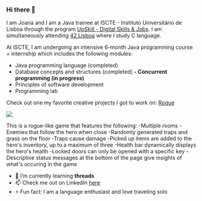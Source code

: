 ### Hi there 👋

I am Joana and I am a Java trainee at ISCTE - Instituto Universitário de Lisboa through the program <a href="https://upskill.pt/" target="blank">UpSkill - Digital Skills & Jobs</a>. I am simultaneously attending <a href="https://www.42lisboa.com/">42 Lisboa</a> where I study C language.

At ISCTE, I am undergoing an intensive 6-month Java programming course + internship which includes the following modules:
- Java programming language (completed)
- Database concepts and structures (completed)
<b>- Concurrent programming (in progress)</b>
- Principles of software development
- Programming lab

Check out one my favorite creative projects I got to work on: <a href="https://github.com/IronJoo/Rogue_UPskill2022_v1_Joana_Ferro">Rogue</a>

<img src="https://i.imgur.com/mUufNCC.png">

This is a rogue-like game that features the following:
-Multiple rooms
-Enemies that follow the hero when close
-Randomly generated traps and grass on the floor
-Traps cause damage
-Picked up items are added to the hero's inventory, up to a maximum of three
-Health bar dynamically displays the hero's health
-Locked doors can only be opened with a specific key
-Descriptive status messages at the bottom of the page give insights of what's occuring in the game


- 🌱 I’m currently learning <b>threads</b>
- 📫 Check me out on LinkedIn <a href="https://www.linkedin.com/in/joana-ferro-569556187/">here</a>
- ⚡ Fun fact: I am a language enthusiast and love traveling solo

